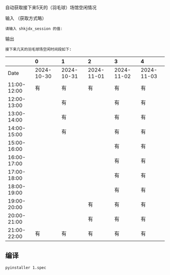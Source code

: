 自动获取接下来5天的（羽毛球）场馆空闲情况

输入 （获取方式略）
```
请输入 shkjdx_session 的值: 
```

输出
```
接下来几天的羽毛球场空闲时间段如下:

```
|             | 0          | 1          | 2          | 3          | 4          |
|:------------|:-----------|:-----------|:-----------|:-----------|:-----------|
| Date        | 2024-10-30 | 2024-10-31 | 2024-11-01 | 2024-11-02 | 2024-11-03 |
| 11:00-12:00 | 有         | 有         | 有         | 有         | 有         |
| 12:00-13:00 |            | 有         |            | 有         | 有         |
| 13:00-14:00 |            | 有         |            | 有         | 有         |
| 14:00-15:00 |            | 有         |            | 有         | 有         |
| 15:00-16:00 |            |            |            | 有         | 有         |
| 16:00-17:00 |            |            |            | 有         | 有         |
| 17:00-18:00 |            |            |            | 有         | 有         |
| 18:00-19:00 |            |            |            | 有         | 有         |
| 19:00-20:00 |            |            | 有         | 有         | 有         |
| 20:00-21:00 |            |            | 有         | 有         | 有         |
| 21:00-22:00 | 有         | 有         | 有         | 有         | 有         |

## 编译

`pyinstaller 1.spec`